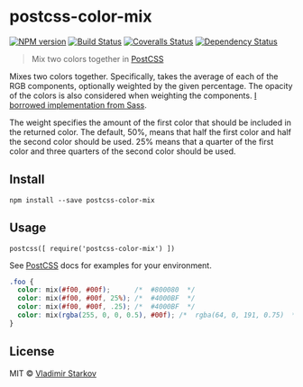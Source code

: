 # postcss-color-mix

[![NPM version][npm-image]][npm-url]
[![Build Status][travis-image]][travis-url]
[![Coveralls Status][coveralls-image]][coveralls-url]
[![Dependency Status][depstat-image]][depstat-url]

> Mix two colors together in [PostCSS][PostCSS]

Mixes two colors together. Specifically, takes the average
of each of the RGB components, optionally weighted by the given percentage.
The opacity of the colors is also considered when weighting the components.
[I borrowed implementation from Sass][sass].

The weight specifies the amount of the first color that should be included
in the returned color. The default, 50%, means that half the first color
and half the second color should be used. 25% means that a quarter
of the first color and three quarters of the second color should be used.

## Install

    npm install --save postcss-color-mix

## Usage

    postcss([ require('postcss-color-mix') ])

See [PostCSS] docs for examples for your environment.

```css
.foo {
  color: mix(#f00, #00f);      /*  #800080  */
  color: mix(#f00, #00f, 25%); /*  #4000BF  */
  color: mix(#f00, #00f, .25); /*  #4000BF  */
  color: mix(rgba(255, 0, 0, 0.5), #00f); /*  rgba(64, 0, 191, 0.75)  */
}
```

## License

MIT © [Vladimir Starkov](https://iamstarkov.com/)


[sass]: http://sass-lang.com/documentation/Sass/Script/Functions.html#mix-instance_method
[PostCSS]: https://github.com/postcss/postcss

[npm-url]: https://npmjs.org/package/postcss-color-mix
[npm-image]: https://img.shields.io/npm/v/postcss-color-mix.svg?style=flat-square

[travis-url]: https://travis-ci.org/iamstarkov/postcss-color-mix
[travis-image]: https://img.shields.io/travis/iamstarkov/postcss-color-mix.svg?style=flat-square

[coveralls-url]: https://coveralls.io/r/iamstarkov/postcss-color-mix
[coveralls-image]: https://img.shields.io/coveralls/iamstarkov/postcss-color-mix.svg?style=flat-square

[depstat-url]: https://david-dm.org/iamstarkov/postcss-color-mix
[depstat-image]: https://david-dm.org/iamstarkov/postcss-color-mix.svg?style=flat-square
